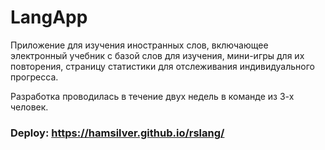 # LangApp
Приложение для изучения иностранных слов, включающее электронный учебник с базой слов для изучения, мини-игры для их повторения, страницу статистики для отслеживания индивидуального прогресса.

Разработка проводилась в течение двух недель в команде из 3-х человек.

### Deploy: https://hamsilver.github.io/rslang/
